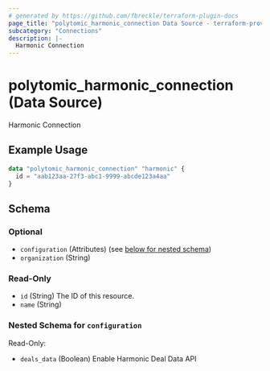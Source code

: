 ```yaml
---
# generated by https://github.com/fbreckle/terraform-plugin-docs
page_title: "polytomic_harmonic_connection Data Source - terraform-provider-polytomic"
subcategory: "Connections"
description: |-
  Harmonic Connection
---
```


# polytomic_harmonic_connection (Data Source)

Harmonic Connection

## Example Usage

```terraform
data "polytomic_harmonic_connection" "harmonic" {
  id = "aab123aa-27f3-abc1-9999-abcde123a4aa"
}
```

<!-- schema generated by tfplugindocs -->
## Schema

### Optional

- `configuration` (Attributes) (see [below for nested schema](#nestedatt--configuration))
- `organization` (String)

### Read-Only

- `id` (String) The ID of this resource.
- `name` (String)

<a id="nestedatt--configuration"></a>
### Nested Schema for `configuration`

Read-Only:

- `deals_data` (Boolean) Enable Harmonic Deal Data API


